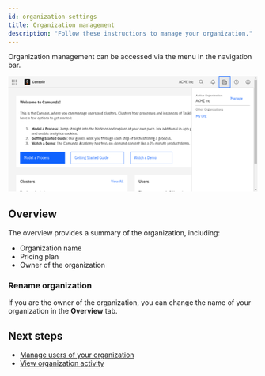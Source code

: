 ```yaml
---
id: organization-settings
title: Organization management
description: "Follow these instructions to manage your organization."
---
```


Organization management can be accessed via the menu in the navigation bar.

![avatar-menue](./img/avatar-menue.png)

## Overview

The overview provides a summary of the organization, including:

- Organization name
- Pricing plan
- Owner of the organization

### Rename organization

If you are the owner of the organization, you can change the name of your organization in the **Overview** tab.

## Next steps

- [Manage users of your organization](./manage-users.md)
- [View organization activity](./view-organization-activity.md)
